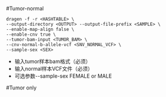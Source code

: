 #Tumor-normal

    dragen -f -r <HASHTABLE> \
    --output-directory <OUTPUT> --output-file-prefix <SAMPLE> \
    --enable-map-align false \
    --enable-cnv true \
    --tumor-bam-input <TUMOR_BAM> \
    --cnv-normal-b-allele-vcf <SNV_NORMAL_VCF> \
    --sample-sex <SEX>

* 输入tumor样本bam格式（必须）
* 输入normal样本VCF文件（必须）
* 可选参数--sample-sex FEMALE or MALE

#Tumor only

